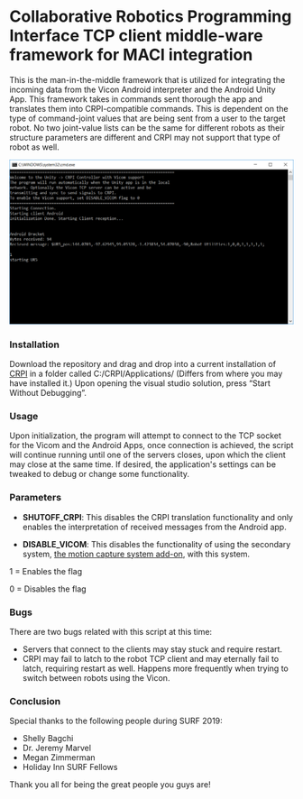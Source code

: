 # Collaborative Robotics Programming Interface TCP client middle-ware framework for MACI integration
This is the man-in-the-middle framework that is utilized for integrating the incoming data from the Vicon Android interpreter and the Android Unity App. This framework takes in commands sent thorough the app and translates them into CRPI-compatible commands. This is dependent on the type of command-joint values that are being sent from a user to the target robot. No two joint-value lists can be the same for different robots as their structure parameters are different and CRPI may not support that type of robot as well. 

![alt-text](https://github.com/OvercodedStack/CRPI-UI-DOCUMENTATION-Summer-of-2019/blob/master/Images/CRPI%20Preview.PNG?raw=true)

### Installation 
Download the repository and drag and drop into a current installation of [CRPI](https://github.com/usnistgov/CRPI) in a folder called C:/CRPI/Applications/ (Differs from where you may have installed it.) Upon opening the visual studio solution, press “Start Without Debugging”.

### Usage 
Upon initialization, the program will attempt to connect to the TCP socket for the Vicom and the Android Apps, once connection is achieved, the script will continue running until one of the servers closes, upon which the client may close at the same time. If desired, the application's settings can be tweaked to debug or change some functionality.

### Parameters

- **SHUTOFF_CRPI**: This disables the CRPI translation functionality and only enables the interpretation of received messages from the Android app.

- **DISABLE_VICOM**: This disables the functionality of using the secondary system, [the motion capture system add-on](https://github.com/OvercodedStack/MOTION_CAPTURE_UNITY-Summer-of-2019-NIST/tree/master), with this system. 

1 = Enables the flag

0 = Disables the flag 

### Bugs
There are two bugs related with this script at this time: 
-	Servers that connect to the clients may stay stuck and require restart.
-	CRPI may fail to latch to the robot TCP client and may eternally fail to latch, requiring restart as well. Happens more frequently when trying to switch between robots using the Vicon. 

### Conclusion

Special thanks to the following people during SURF 2019:

- Shelly Bagchi
- Dr. Jeremy Marvel
- Megan Zimmerman
- Holiday Inn SURF Fellows

Thank you all for being the great people you guys are!
